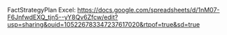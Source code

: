 FactStrategyPlan Excel:
https://docs.google.com/spreadsheets/d/1nM07-F6JnfwdEXQ_tjn5--yY8Qv6Zfcw/edit?usp=sharing&ouid=105226783347237617020&rtpof=true&sd=true
